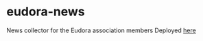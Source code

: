 # eudora-news

News collector for the Eudora association members 
Deployed [here](https://eudora-news.herokuapp.com)
